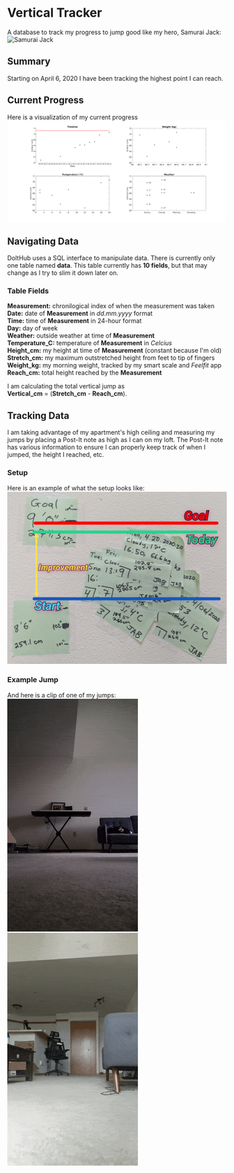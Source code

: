 # Vertical Tracker
A database to track my progress to jump good like my hero, Samurai Jack:
![Samurai Jack](misc/samuraijack_fly.gif)

## Summary
Starting on April 6, 2020 I have been tracking the highest point I can reach.

## Current Progress
Here is a visualization of my current progress
![Current Progress](figures/current.png)

## Navigating Data
DoltHub uses a SQL interface to manipulate data. There is currently only one
table named **data**. This table currently has **10 fields**, but that may
change as I try to slim it down later on.

### Table Fields
**Measurement:** chronilogical index of when the measurement was taken <br />
**Date:** date of **Measurement** in *dd.mm.yyyy* format <br />
**Time:** time of **Measurement** in 24-hour format<br />
**Day:** day of week <br />
**Weather:** outside weather at time of **Measurement** <br />
**Temperature_C:** temperature of **Measurement** in *Celcius* <br />
**Height_cm:** my height at time of **Measurement** (constant because I'm old) <br />
**Stretch_cm:** my maximum outstretched height from feet to tip of fingers <br />
**Weight_kg:** my morning weight, tracked by my smart scale and *Feelfit* app <br />
**Reach_cm:** total height reached by the **Measurement** <br />

I am calculating the total vertical jump as <br />
**Vertical_cm** = (**Stretch_cm** - **Reach_cm**).

## Tracking Data
I am taking advantage of my apartment's high ceiling and measuring my jumps by
placing a Post-It note as high as I can on my loft. The Post-It note has
various information to ensure I can properly keep track of when I jumped, the
height I reached, etc.

### Setup
Here is an example of what the setup looks like:
![Setup](pics/setup.jpg)

### Example Jump
And here is a clip of one of my jumps: <br />
![Side](vids/gifs/side.gif)
![Back](vids/gifs/back.gif)

